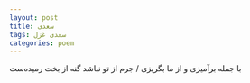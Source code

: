 ```yaml
---
layout: post
title: سعدی
tags: سعدی غزل
categories: poem
---
```


با جمله برآمیزی و از ما بگریزی / جرم از تو نباشد گنه از بخت رمیده‌ست
